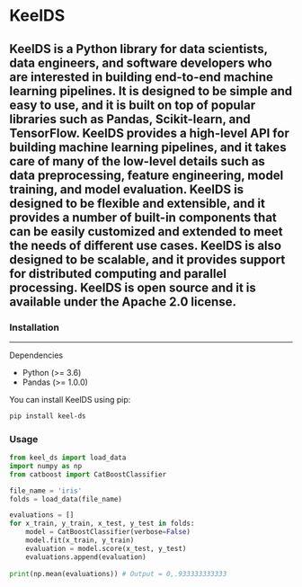 # KeelDS


## KeelDS is a Python library for data scientists, data engineers, and software developers who are interested in building end-to-end machine learning pipelines. It is designed to be simple and easy to use, and it is built on top of popular libraries such as Pandas, Scikit-learn, and TensorFlow. KeelDS provides a high-level API for building machine learning pipelines, and it takes care of many of the low-level details such as data preprocessing, feature engineering, model training, and model evaluation. KeelDS is designed to be flexible and extensible, and it provides a number of built-in components that can be easily customized and extended to meet the needs of different use cases. KeelDS is also designed to be scalable, and it provides support for distributed computing and parallel processing. KeelDS is open source and it is available under the Apache 2.0 license.

### Installation
----------------

Dependencies

- Python (>= 3.6)
- Pandas (>= 1.0.0)

You can install KeelDS using pip:

```bash
pip install keel-ds
```

### Usage


```python
from keel_ds import load_data
import numpy as np
from catboost import CatBoostClassifier

file_name = 'iris'
folds = load_data(file_name)

evaluations = []
for x_train, y_train, x_test, y_test in folds:
    model = CatBoostClassifier(verbose=False)
    model.fit(x_train, y_train)
    evaluation = model.score(x_test, y_test)
    evaluations.append(evaluation)
    
print(np.mean(evaluations)) # Output = 0,.933333333333

```